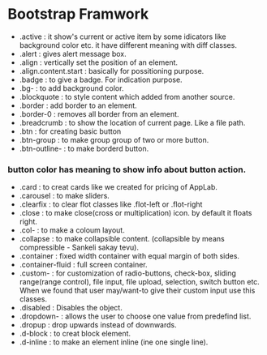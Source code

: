 # Bootstrap Framwork

 * .active : it show's current or active item by some idicators like background                  color etc. it have different meaning with diff classes.
 * .alert : gives alert message box.
 * .align : vertically set the position of an element.
 * .align.content.start : basically for possitioning purpose.
 * .badge : to give a badge. For indication purpose.
 * .bg- : to add background color.
 * .blockquote : to style content which added from another source.
 * .border : add border to an element.
 * .border-0 : removes all border from an element.
 * .breadcrumb : to show the location of current page. Like a file path.
 * .btn : for creating basic button
 * .btn-group : to make group group of two or more button.
 * .btn-outline- : to make borderd button.
 ### button color has meaning to show info about button action.
 * .card : to creat cards like we created for pricing of AppLab.
 * .carousel : to make sliders.
 * .clearfix : to clear flot classes like .flot-left or .flot-right
 * .close : to make close(cross or multiplication) icon. by default it floats right.
 * .col- : to make a coloum layout.
 * .collapse : to make collapsible content. (collapsible by means compressible - Sankeli sakay tevu).
 * .container : fixed width container with equal margin of both sides.
 * .container-fluid : full screen container.
 * .custom- : for customization of radio-buttons, check-box, sliding range(range control), file input, file upload, selection, switch button etc. When we found that user may/want-to give their custom input use this classes.
 * .disabled : Disables the object.
 * .dropdown- : allows the user to choose one value from predefind list.
 * .dropup : drop upwards instead of downwards.
 * .d-block : to creat block element.
 * .d-inline : to make an element inline (ine one single line).
 
